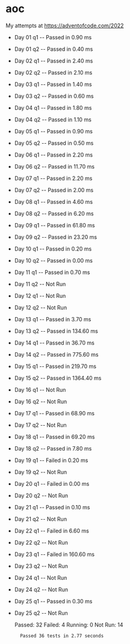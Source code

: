 # aoc

My attempts at https://adventofcode.com/2022

          
* Day 01 q1 -- Passed in 0.90 ms
* Day 01 q2 -- Passed in 0.40 ms
* Day 02 q1 -- Passed in 2.40 ms
* Day 02 q2 -- Passed in 2.10 ms
* Day 03 q1 -- Passed in 1.40 ms
* Day 03 q2 -- Passed in 0.60 ms
* Day 04 q1 -- Passed in 1.80 ms
* Day 04 q2 -- Passed in 1.10 ms
* Day 05 q1 -- Passed in 0.90 ms
* Day 05 q2 -- Passed in 0.50 ms
* Day 06 q1 -- Passed in 2.20 ms
* Day 06 q2 -- Passed in 11.70 ms
* Day 07 q1 -- Passed in 2.20 ms
* Day 07 q2 -- Passed in 2.00 ms
* Day 08 q1 -- Passed in 4.60 ms
* Day 08 q2 -- Passed in 6.20 ms
* Day 09 q1 -- Passed in 61.80 ms
* Day 09 q2 -- Passed in 23.20 ms
* Day 10 q1 -- Passed in 0.20 ms
* Day 10 q2 -- Passed in 0.00 ms
* Day 11 q1 -- Passed in 0.70 ms
* Day 11 q2 -- Not Run
* Day 12 q1 -- Not Run
* Day 12 q2 -- Not Run
* Day 13 q1 -- Passed in 3.70 ms
* Day 13 q2 -- Passed in 134.60 ms
* Day 14 q1 -- Passed in 36.70 ms
* Day 14 q2 -- Passed in 775.60 ms
* Day 15 q1 -- Passed in 219.70 ms
* Day 15 q2 -- Passed in 1364.40 ms
* Day 16 q1 -- Not Run
* Day 16 q2 -- Not Run
* Day 17 q1 -- Passed in 68.90 ms
* Day 17 q2 -- Not Run
* Day 18 q1 -- Passed in 69.20 ms
* Day 18 q2 -- Passed in 7.80 ms
* Day 19 q1 -- Failed in 0.20 ms
* Day 19 q2 -- Not Run
* Day 20 q1 -- Failed in 0.00 ms
* Day 20 q2 -- Not Run
* Day 21 q1 -- Passed in 0.10 ms
* Day 21 q2 -- Not Run
* Day 22 q1 -- Failed in 6.60 ms
* Day 22 q2 -- Not Run
* Day 23 q1 -- Failed in 160.60 ms
* Day 23 q2 -- Not Run
* Day 24 q1 -- Not Run
* Day 24 q2 -- Not Run
* Day 25 q1 -- Passed in 0.30 ms
* Day 25 q2 -- Not Run
            

    Passed: 32    Failed: 4    Running: 0     Not Run: 14

        Passed 36 tests in 2.77 seconds
        
        
